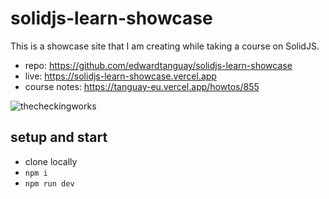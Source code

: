 # solidjs-learn-showcase

This is a showcase site that I am creating while taking a course on SolidJS. 

- repo: https://github.com/edwardtanguay/solidjs-learn-showcase
- live: https://solidjs-learn-showcase.vercel.app
- course notes: https://tanguay-eu.vercel.app/howtos/855

![thecheckingworks](https://github.com/edwardtanguay/solidjs-learn-showcase/assets/446574/e1e55033-d6c8-44da-8993-82cbb0d3f222)

## setup and start

- clone locally
- `npm i`
- `npm run dev`
